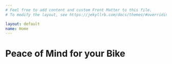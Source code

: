 ```yaml
---
# Feel free to add content and custom Front Matter to this file.
# To modify the layout, see https://jekyllrb.com/docs/themes/#overriding-theme-defaults

layout: default
name: Home
---
```


# Peace of Mind for your Bike
